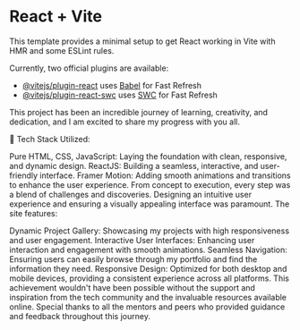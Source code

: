 # React + Vite

This template provides a minimal setup to get React working in Vite with HMR and some ESLint rules.

Currently, two official plugins are available:

- [@vitejs/plugin-react](https://github.com/vitejs/vite-plugin-react/blob/main/packages/plugin-react/README.md) uses [Babel](https://babeljs.io/) for Fast Refresh
- [@vitejs/plugin-react-swc](https://github.com/vitejs/vite-plugin-react-swc) uses [SWC](https://swc.rs/) for Fast Refresh

This project has been an incredible journey of learning, creativity, and dedication, and I am excited to share my progress with you all.

🔧 Tech Stack Utilized:

Pure HTML, CSS, JavaScript: Laying the foundation with clean, responsive, and dynamic design.
ReactJS: Building a seamless, interactive, and user-friendly interface.
Framer Motion: Adding smooth animations and transitions to enhance the user experience.
From concept to execution, every step was a blend of challenges and discoveries. Designing an intuitive user experience and ensuring a visually appealing interface was paramount. The site features:

Dynamic Project Gallery: Showcasing my projects with high responsiveness and user engagement.
Interactive User Interfaces: Enhancing user interaction and engagement with smooth animations.
Seamless Navigation: Ensuring users can easily browse through my portfolio and find the information they need.
Responsive Design: Optimized for both desktop and mobile devices, providing a consistent experience across all platforms.
This achievement wouldn't have been possible without the support and inspiration from the tech community and the invaluable resources available online. Special thanks to all the mentors and peers who provided guidance and feedback throughout this journey.
